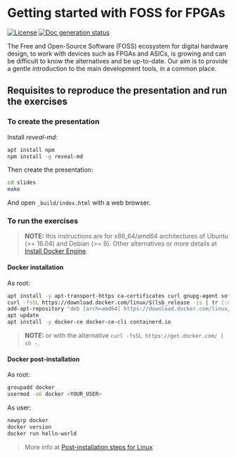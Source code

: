 # Getting started with FOSS for FPGAs

[![License](https://img.shields.io/github/license/rodrigomelo9/FOSS-for-FPGAs.svg?longCache=true)](https://github.com/rodrigomelo9/FOSS-for-FPGAs/blob/master/LICENSE)
[![Doc generation status](https://img.shields.io/github/workflow/status/rodrigomelo9/FOSS-for-FPGAs/doc?longCache=true&label=doc)](https://github.com/rodrigomelo9/FOSS-for-FPGAs/actions/workflows/doc.yml)

The Free and Open-Source Software (FOSS) ecosystem for digital hardware design, to work with devices such as FPGAs and ASICs, is growing and can be difficult to know the alternatives and be up-to-date.
Our aim is to provide a gentle introduction to the main development tools, in a common place.

## Requisites to reproduce the presentation and run the exercises

### To create the presentation

Install *reveal-md*:
```bash
apt install npm
npm install -g reveal-md
```

Then create the presentation:
```bash
cd slides
make
```

And open `_build/index.html` with a web browser.

### To run the exercises

> **NOTE:** this instructions are for x86_64/amd64 architectures of Ubuntu (>= 16.04) and Debian (>= 9).
> Other alternatives or more details at [Install Docker Engine](https://docs.docker.com/engine/install).

#### Docker installation

As root:
```bash
apt install -y apt-transport-https ca-certificates curl gnupg-agent software-properties-common
curl -fsSL https://download.docker.com/linux/$(lsb_release -is | tr [:upper:] [:lower:])/gpg | sudo apt-key add -
add-apt-repository "deb [arch=amd64] https://download.docker.com/linux/$(lsb_release -is | tr [:upper:] [:lower:]) $(lsb_release -cs) stable"
apt update
apt install -y docker-ce docker-ce-cli containerd.io
```

> **NOTE:** or with the alternative `curl -fsSL https://get.docker.com/ | sh -`.

#### Docker post-installation

As root:
```bash
groupadd docker
usermod -aG docker <YOUR_USER>
```

As user:
```bash
newgrp docker
docker version
docker run hello-world
```

> More info at [Post-installation steps for Linux](https://docs.docker.com/engine/install/linux-postinstall)

